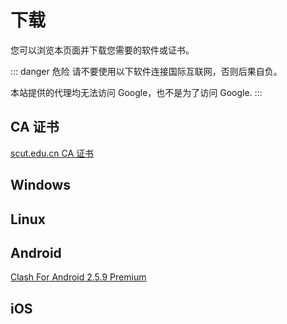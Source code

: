 # 下载

您可以浏览本页面并下载您需要的软件或证书。

::: danger 危险
请不要使用以下软件连接国际互联网，否则后果自负。

本站提供的代理均无法访问 Google，也不是为了访问 Google.
:::

## CA 证书

[scut.edu.cn CA 证书](https://download.scut.life/scut.edu.cn_ca.crt)

## Windows

## Linux

## Android

[Clash For Android 2.5.9 Premium](https://download.scut.life/cfa-2.5.9-premium-universal-release.apk)

## iOS
